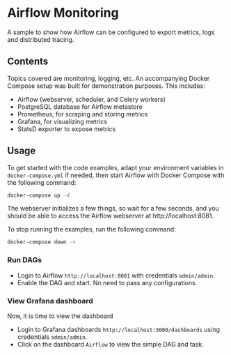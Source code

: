 # Airflow Monitoring

A sample to show how Airflow can be configured to export metrics, logs and distributed tracing.

## Contents

Topics covered are monitoring, logging, etc. An accompanying Docker Compose setup was built for demonstration purposes. This includes:

- Airflow (webserver, scheduler, and Celery workers)
- PostgreSQL database for Airflow metastore
- Prometheus, for scraping and storing metrics
- Grafana, for visualizing metrics
- StatsD exporter to expose metrics

## Usage

To get started with the code examples, adapt your environment variables in `docker-compose.yml` if needed, then start Airflow with Docker Compose with the following command:

```bash
docker-compose up -d
```

The webserver initializes a few things, so wait for a few seconds, and you should be able to access the
Airflow webserver at http://localhost:8081.

To stop running the examples, run the following command:

```bash
docker-compose down -v
```

### Run DAGs

* Login to Airflow `http://localhost:8081` with credentials `admin/admin`.
* Enable the DAG and start. No need to pass any configurations.

### View Grafana dashboard

Now, it is time to view the dashboard
* Login to Grafana dashboards `http://localhost:3000/dashboards` using credentials `admin/admin`.
* Click on the dashboard `Airflow` to view the simple DAG and task.
